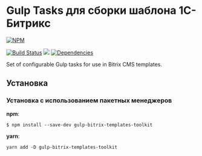 # Gulp Tasks для сборки шаблона 1С-Битрикс
[![NPM](https://nodei.co/npm/gulp-bitrix-templates-toolkit.png)](https://nodei.co/npm/gulp-bitrix-templates-toolkit/)

[![Build Status](https://travis-ci.org/mvandrew/gulp-bitrix-templates-toolkit.svg?branch=master)](https://travis-ci.org/mvandrew/gulp-bitrix-templates-toolkit) 
![](https://img.shields.io/npm/v/gulp-bitrix-templates-toolkit.svg?label=npm%20package&style=flat)
[![Dependencies](https://img.shields.io/david/mvandrew/gulp-bitrix-templates-toolkit.svg)](https://david-dm.org/mvandrew/gulp-bitrix-templates-toolkit)

Set of configurable Gulp tasks for use in Bitrix CMS templates.

## Установка

### Установка с использованием пакетных менеджеров

**npm**: 
```
$ npm install --save-dev gulp-bitrix-templates-toolkit
```
**yarn**:
```
yarn add -D gulp-bitrix-templates-toolkit
```
